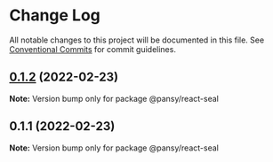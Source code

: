 # Change Log

All notable changes to this project will be documented in this file.
See [Conventional Commits](https://conventionalcommits.org) for commit guidelines.

## [0.1.2](https://github.com/pansyjs/seal/compare/@pansy/react-seal@0.1.1...@pansy/react-seal@0.1.2) (2022-02-23)

**Note:** Version bump only for package @pansy/react-seal





## 0.1.1 (2022-02-23)

**Note:** Version bump only for package @pansy/react-seal

